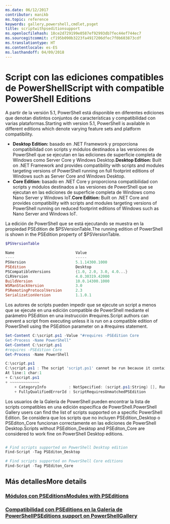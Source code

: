 ```yaml
---
ms.date: 06/12/2017
contributor: manikb
ms.topic: reference
keywords: gallery,powershell,cmdlet,psget
title: scriptwithpseditionsupport
ms.openlocfilehash: 18ce2d729199e0587ef92993db7fec44ef744ec7
ms.sourcegitcommit: cf195b090b3223fa4917206dfec7f0b603873cdf
ms.translationtype: HT
ms.contentlocale: es-ES
ms.lasthandoff: 04/09/2018
---
```

# <a name="script-with-compatible-powershell-editions"></a><span data-ttu-id="ecfc1-103">Script con las ediciones compatibles de PowerShell</span><span class="sxs-lookup"><span data-stu-id="ecfc1-103">Script with compatible PowerShell Editions</span></span>
<span data-ttu-id="ecfc1-104">A partir de la versión 5.1, PowerShell está disponible en diferentes ediciones que denotan distintos conjuntos de características y compatibilidad con varias plataformas.</span><span class="sxs-lookup"><span data-stu-id="ecfc1-104">Starting with version 5.1, PowerShell is available in different editions which denote varying feature sets and platform compatibility.</span></span>

- <span data-ttu-id="ecfc1-105">**Desktop Edition:** basado en .NET Framework y proporciona compatibilidad con scripts y módulos destinados a las versiones de PowerShell que se ejecutan en las ediciones de superficie completa de Windows como Server Core y Windows Desktop.</span><span class="sxs-lookup"><span data-stu-id="ecfc1-105">**Desktop Edition:** Built on .NET Framework and provides compatibility with scripts and modules targeting versions of PowerShell running on full footprint editions of Windows such as Server Core and Windows Desktop.</span></span>
- <span data-ttu-id="ecfc1-106">**Core Edition:** basado en .NET Core y proporciona compatibilidad con scripts y módulos destinados a las versiones de PowerShell que se ejecutan en las ediciones de superficie completa de Windows como Nano Server y Windows IoT.</span><span class="sxs-lookup"><span data-stu-id="ecfc1-106">**Core Edition:** Built on .NET Core and provides compatibility with scripts and modules targeting versions of PowerShell running on reduced footprint editions of Windows such as Nano Server and Windows IoT.</span></span>

<span data-ttu-id="ecfc1-107">La edición de PowerShell que se está ejecutando se muestra en la propiedad PSEdition de $PSVersionTable.</span><span class="sxs-lookup"><span data-stu-id="ecfc1-107">The running edition of PowerShell is shown in the PSEdition property of $PSVersionTable.</span></span>
```powershell
$PSVersionTable

Name                           Value
----                           -----
PSVersion                      5.1.14300.1000
PSEdition                      Desktop
PSCompatibleVersions           {1.0, 2.0, 3.0, 4.0...}
CLRVersion                     4.0.30319.42000
BuildVersion                   10.0.14300.1000
WSManStackVersion              3.0
PSRemotingProtocolVersion      2.3
SerializationVersion           1.1.0.1
```

<span data-ttu-id="ecfc1-108">Los autores de scripts pueden impedir que se ejecute un script a menos que se ejecute en una edición compatible de PowerShell mediante el parámetro PSEdition en una instrucción #requires.</span><span class="sxs-lookup"><span data-stu-id="ecfc1-108">Script authors can prevent a script from executing unless it is run on a compatible edition of PowerShell using the PSEdition parameter on a #requires statement.</span></span>
```powershell
Set-Content C:\script.ps1 -Value "#requires -PSEdition Core
Get-Process -Name PowerShell"
Get-Content C:\script.ps1
#requires -PSEdition Core
Get-Process -Name PowerShell

C:\script.ps1
C:\script.ps1 : The script 'script.ps1' cannot be run because it contained a "#requires" statement for PowerShell Core edition. The edition of PowerShell that is required by the script does not match the currently running PowerShell Desktop edition.
At line:1 char:1
+ C:\script.ps1
+ ~~~~~~~~~~~~~
    + CategoryInfo          : NotSpecified: (script.ps1:String) [], RuntimeException
    + FullyQualifiedErrorId : ScriptRequiresUnmatchedPSEdition
```

<span data-ttu-id="ecfc1-109">Los usuarios de la Galería de PowerShell pueden encontrar la lista de scripts compatibles en una edición específica de PowerShell.</span><span class="sxs-lookup"><span data-stu-id="ecfc1-109">PowerShell Gallery users can find the list of scripts supported on a specific PowerShell Edition.</span></span>
<span data-ttu-id="ecfc1-110">Se considera que los scripts que no incluyen PSEdition_Desktop o PSEditon_Core funcionan correctamente en las ediciones de PowerShell Desktop.</span><span class="sxs-lookup"><span data-stu-id="ecfc1-110">Scripts without PSEdition_Desktop and PSEditon_Core are considered to work fine on PowerShell Desktop editions.</span></span>

```powershell

# Find scripts supported on PowerShell Desktop edition
Find-Script -Tag PSEditon_Desktop

# Find scripts supported on PowerShell Core editions
Find-Script -Tag PSEditon_Core

```

## <a name="more-details"></a><span data-ttu-id="ecfc1-111">Más detalles</span><span class="sxs-lookup"><span data-stu-id="ecfc1-111">More details</span></span>
### <a name="modules-with-pseditionsmodulemodulewithpseditionsupportmd"></a>[<span data-ttu-id="ecfc1-112">Módulos con PSEditions</span><span class="sxs-lookup"><span data-stu-id="ecfc1-112">Modules with PSEditions</span></span>](../module/modulewithpseditionsupport.md)
### <a name="pseditions-support-on-powershellgallerypsgallerypsgallerypseditionsmd"></a>[<span data-ttu-id="ecfc1-113">Compatibilidad con PSEditions en la Galería de PowerShell</span><span class="sxs-lookup"><span data-stu-id="ecfc1-113">PSEditions support on PowerShellGallery</span></span>](../../psgallery/psgallery_pseditions.md)